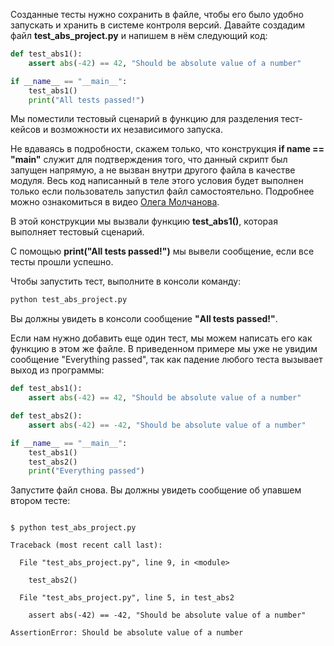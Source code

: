 Созданные тесты нужно сохранить в файле, чтобы его было удобно запускать и хранить в системе контроля версий. Давайте создадим файл **test_abs_project.py** и напишем в нём следующий код:
```python
def test_abs1():
    assert abs(-42) == 42, "Should be absolute value of a number" 

if __name__ == "__main__":
    test_abs1()
    print("All tests passed!")
```

Мы поместили тестовый сценарий в функцию для разделения тест-кейсов и возможности их независимого запуска.

Не вдаваясь в подробности, скажем только, что конструкция **if __name__ == "__main__"** служит для подтверждения того, что данный скрипт был запущен напрямую, а не вызван внутри другого файла в качестве модуля. Весь код написанный в теле этого условия будет выполнен только если пользователь запустил файл самостоятельно. Подробнее можно ознакомиться в видео [Олега Молчанова](https://www.youtube.com/watch?v=cW_-zGG4ef4). 

В этой конструкции мы вызвали функцию **test_abs1()**, которая выполняет тестовый сценарий.

С помощью **print("All tests passed!")** мы вывели сообщение, если все тесты прошли успешно.

Чтобы запустить тест, выполните в консоли команду:

```bash
python test_abs_project.py
```

Вы должны увидеть в консоли сообщение **"All tests passed!"**.

Если нам нужно добавить еще один тест, мы можем написать его как функцию в этом же файле. В приведенном примере мы уже не увидим сообщение "Everything passed", так как падение любого теста вызывает выход из программы:

```python
def test_abs1():
    assert abs(-42) == 42, "Should be absolute value of a number"

def test_abs2():
    assert abs(-42) == -42, "Should be absolute value of a number"

if __name__ == "__main__":
    test_abs1()
    test_abs2()
    print("Everything passed")
```

Запустите файл снова. Вы должны увидеть сообщение об упавшем втором тесте:

```

$ python test_abs_project.py

Traceback (most recent call last):

  File "test_abs_project.py", line 9, in <module>

    test_abs2()

  File "test_abs_project.py", line 5, in test_abs2

    assert abs(-42) == -42, "Should be absolute value of a number"

AssertionError: Should be absolute value of a number
```